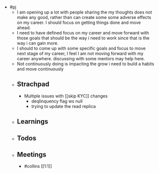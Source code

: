 - #pj
	- I am opening up a lot with people sharing the my thoughts does not make any good, rather than can create some some adverse effects on my career. I should focus on getting things done and move ahead.
	- I need to have defined focus on my career and move forward with those goals that should be the way i need to work since that is the way i can gain more.
	- I should to come up with some specific goals and focus to move next stage of my career, I feel I am not moving forward with my career anywhere. discussing with some mentors may help here.
	- Not continuously doing is impacting the grow i need to build a habits and move continuously
	- ## Strachpad
		- Multiple issues with [[skip KYC]] changes
			- deqlinquency flag ws null
			- trying to update the read replica
	- ## Learnings
	- ## Todos
	- ## Meetings
		- #collins [[1:1]]
